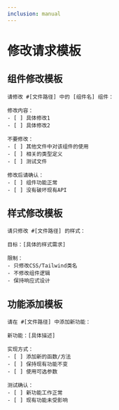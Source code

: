 ```yaml
---
inclusion: manual
---
```


# 修改请求模板

## 组件修改模板
```
请修改 #[文件路径] 中的 [组件名] 组件：

修改内容：
- [ ] 具体修改1
- [ ] 具体修改2

不要修改：
- [ ] 其他文件中对该组件的使用
- [ ] 相关的类型定义
- [ ] 测试文件

修改后请确认：
- [ ] 组件功能正常
- [ ] 没有破坏现有API
```

## 样式修改模板
```
请只修改 #[文件路径] 的样式：

目标：[具体的样式需求]

限制：
- 只修改CSS/Tailwind类名
- 不修改组件逻辑
- 保持响应式设计
```

## 功能添加模板
```
请在 #[文件路径] 中添加新功能：

新功能：[具体描述]

实现方式：
- [ ] 添加新的函数/方法
- [ ] 保持现有功能不变
- [ ] 使用可选参数

测试确认：
- [ ] 新功能工作正常
- [ ] 现有功能未受影响
```